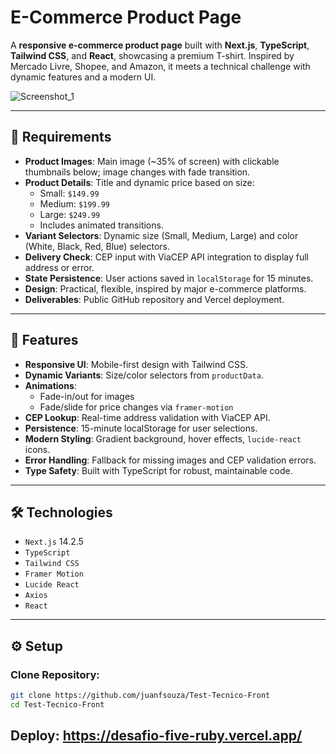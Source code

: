 # E-Commerce Product Page

A **responsive e-commerce product page** built with **Next.js**, **TypeScript**, **Tailwind CSS**, and **React**, showcasing a premium T-shirt. Inspired by Mercado Livre, Shopee, and Amazon, it meets a technical challenge with dynamic features and a modern UI.

![Screenshot_1](https://github.com/user-attachments/assets/6e308d65-c95f-4ac9-948b-44893673f4cb)

---

## 📝 Requirements

- **Product Images**: Main image (~35% of screen) with clickable thumbnails below; image changes with fade transition.
- **Product Details**: Title and dynamic price based on size:
  - Small: `$149.99`
  - Medium: `$199.99`
  - Large: `$249.99`
  - Includes animated transitions.
- **Variant Selectors**: Dynamic size (Small, Medium, Large) and color (White, Black, Red, Blue) selectors.
- **Delivery Check**: CEP input with ViaCEP API integration to display full address or error.
- **State Persistence**: User actions saved in `localStorage` for 15 minutes.
- **Design**: Practical, flexible, inspired by major e-commerce platforms.
- **Deliverables**: Public GitHub repository and Vercel deployment.

---

## 🚀 Features

- **Responsive UI**: Mobile-first design with Tailwind CSS.
- **Dynamic Variants**: Size/color selectors from `productData`.
- **Animations**: 
  - Fade-in/out for images
  - Fade/slide for price changes via `framer-motion`
- **CEP Lookup**: Real-time address validation with ViaCEP API.
- **Persistence**: 15-minute localStorage for user selections.
- **Modern Styling**: Gradient background, hover effects, `lucide-react` icons.
- **Error Handling**: Fallback for missing images and CEP validation errors.
- **Type Safety**: Built with TypeScript for robust, maintainable code.

---

## 🛠️ Technologies

- `Next.js` 14.2.5  
- `TypeScript`  
- `Tailwind CSS`  
- `Framer Motion`  
- `Lucide React`  
- `Axios`  
- `React`

---

## ⚙️ Setup

### Clone Repository:
```bash
git clone https://github.com/juanfsouza/Test-Tecnico-Front
cd Test-Tecnico-Front
```

## Deploy: https://desafio-five-ruby.vercel.app/
